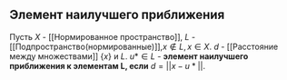 ## Элемент наилучшего приближения
Пусть $X$ - [[Нормированное пространство]], $L$ - [[Подпространство(нормированные)]],$x \notin L, x \in X$. $d$ - [[Расстояние между множествами]] $\{x\}$ и $L$. 
$u* \in L$ - **элемент наилучшего приближения к элементам L, если** $d = ||x-u*||$.